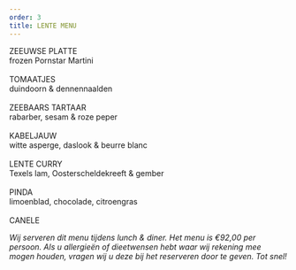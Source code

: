 ```yaml
---
order: 3
title: LENTE MENU
---
```

ZEEUWSE PLATTE \
frozen Pornstar Martini\
\
TOMAATJES\
duindoorn & dennennaalden \
\
ZEEBAARS TARTAAR\
rabarber, sesam & roze peper  \
\
KABELJAUW\
witte asperge, daslook & beurre blanc\
\
LENTE CURRY\
Texels lam, Oosterscheldekreeft & gember \
\
PINDA\
limoenblad, chocolade, citroengras\
\
CANELE

*Wij serveren dit menu tijdens lunch & diner. Het menu is €92,00 per persoon. Als u allergieën of dieetwensen hebt waar wij rekening mee mogen houden, vragen wij u deze bij het reserveren door te geven. Tot snel!*